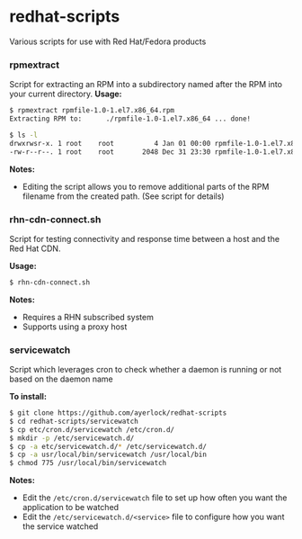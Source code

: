 # redhat-scripts
Various scripts for use with Red Hat/Fedora products

### rpmextract
Script for extracting an RPM into a subdirectory named after the RPM into your current directory.
**Usage:**
```sh
$ rpmextract rpmfile-1.0-1.el7.x86_64.rpm
Extracting RPM to:      ./rpmfile-1.0-1.el7.x86_64 ... done!

$ ls -l
drwxrwsr-x. 1 root    root          4 Jan 01 00:00 rpmfile-1.0-1.el7.x86_64
-rw-r--r--. 1 root    root       2048 Dec 31 23:30 rpmfile-1.0-1.el7.x86_64.rpm
```
**Notes:**
  - Editing the script allows you to remove additional parts of the RPM filename from the created path.  (See script for details)



### rhn-cdn-connect.sh
Script for testing connectivity and response time between a host and the Red Hat CDN.

**Usage:**
```sh
$ rhn-cdn-connect.sh
```
**Notes:**
  - Requires a RHN subscribed system
  - Supports using a proxy host



### servicewatch
Script which leverages cron to check whether a daemon is running or not based on the daemon name

**To install:**
```sh
$ git clone https://github.com/ayerlock/redhat-scripts
$ cd redhat-scripts/servicewatch
$ cp etc/cron.d/servicewatch /etc/cron.d/
$ mkdir -p /etc/servicewatch.d/
$ cp -a etc/servicewatch.d/* /etc/servicewatch.d/
$ cp -a usr/local/bin/servicewatch /usr/local/bin
$ chmod 775 /usr/local/bin/servicewatch
```
**Notes:**
  - Edit the `/etc/cron.d/servicewatch` file to set up how often you want the application to be watched
  - Edit the `/etc/servicewatch.d/<service>` file to configure how you want the service watched
